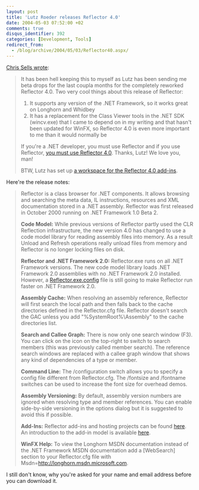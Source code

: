 ```yaml
---
layout: post
title: 'Lutz Roeder releases Reflector 4.0'
date: 2004-05-03 07:52:00 +02
comments: true
disqus_identifier: 392
categories: [Development, Tools]
redirect_from:
  - /blog/archive/2004/05/03/Reflector40.aspx/
---
```


[Chris Sells wrote](http://www.sellsbrothers.com/news/showTopic.aspx?ixTopic=1314):

> It has been hell keeping this to myself as Lutz has been sending me beta drops for the last coupla months for the completely reworked Reflector 4.0. Two very cool things about this release of Reflector:
>
> 1.  It supports any version of the .NET Framework, so it works great on Longhorn and Whidbey
> 2.  It has a replacement for the Class Viewer tools in the .NET SDK (wincv.exe) that I came to depend on in my writing and that hasn't been updated for WinFX, so Reflector 4.0 is even more important to me than it would normally be
>
> If you're a .NET developer, you must use Reflector and if you use Reflector, [you must use Reflector 4.0](http://www.aisto.com/roeder/DotNet/). Thanks, Lutz! We love you, man!
>
> BTW, Lutz has set up [a workspace for the Reflector 4.0 add-ins](http://www.gotdotnet.com/community/workspaces/workspace.aspx?ID=0F5846C3-C7AA-4879-8043-E0F4FC233ADE).

Here're the release notes:

> Reflector is a class browser for .NET components. It allows browsing and searching the meta data, IL instructions, resources and XML documentation stored in a .NET assembly. Reflector was first released in October 2000 running on .NET Framework 1.0 Beta 2.
>
> **Code Model:** While previous versions of Reflector partly used the CLR Reflection infrastructure, the new version 4.0 has changed to use a code model library for reading assembly files into memory. As a result Unload and Refresh operations really unload files from memory and Reflector is no longer locking files on disk.
>
> **Reflector and .NET Framework 2.0:** Reflector.exe runs on all .NET Framework versions. The new code model library loads .NET Framework 2.0 assemblies with no .NET Framework 2.0 installed. However, a [Reflector.exe.config](http://www.aisto.com/roeder/dotnet/Reflector.exe.config) file is still going to make Reflector run faster on .NET Framework 2.0.
>
> **Assembly Cache:** When resolving an assembly reference, Reflector will first search the local path and then falls back to the cache directories defined in the Reflector.cfg file. Reflector doesn't search the GAC unless you add "%SystemRoot%\\Assembly" to the cache directories list.
>
> **Search and Callee Graph:** There is now only one search window (F3). You can click on the icon on the top-right to switch to search members (this was previously called member search). The reference search windows are replaced with a callee graph window that shows any kind of dependencies of a type or member.
>
> **Command Line:** The /configuration switch allows you to specify a config file different from Reflector.cfg. The /fontsize and /fontname switches can be used to increase the font size for overhead demos.
>
> **Assembly Versioning:** By default, assembly version numbers are ignored when resolving type and member references. You can enable side-by-side versioning in the options dialog but it is suggested to avoid this if possible.
>
> **Add-Ins:** Reflector add-ins and hosting projects can be found [here](http://workspaces.gotdotnet.com/reflector). An introduction to the add-in model is available [here](http://www.gotdotnet.com/Community/Workspaces/UploadedHtmlPage.aspx?FileID=f1751793-88aa-4c36-935d-3d4c654d9300).
>
> **WinFX Help:** To view the Longhorn MSDN documentation instead of the .NET Framework MSDN documentation add a [WebSearch] section to your Reflector.cfg file with Msdn=<http://longhorn.msdn.microsoft.com>.

I still don't know, why you're asked for your name and email address before you can download it.

